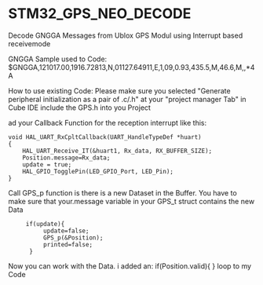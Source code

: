 # STM32_GPS_NEO_DECODE
Decode GNGGA Messages from Ublox GPS Modul using Interrupt based receivemode

GNGGA Sample used to Code:
$GNGGA,121017.00,1916.72813,N,01127.64911,E,1,09,0.93,435.5,M,46.6,M,,*4A

How to use existing Code:
Please make sure you selected "Generate peripheral initialization as a pair of .c/.h" at your "project manager Tab" in Cube IDE
include the GPS.h into you Project

ad your Callback Function for the reception interrupt like this:

	void HAL_UART_RxCpltCallback(UART_HandleTypeDef *huart)
	{
 		HAL_UART_Receive_IT(&huart1, Rx_data, RX_BUFFER_SIZE);
  		Position.message=Rx_data;
		update = true;
	  	HAL_GPIO_TogglePin(LED_GPIO_Port, LED_Pin);
	}
	
	
Call GPS_p function is there is a new Dataset in the Buffer. You have to make sure that your.message variable in your GPS_t struct contains the new Data

		 if(update){
	  		  update=false;
	  		  GPS_p(&Position);
	  		  printed=false;
	  	  }


Now you can work with the Data. i added an:
	if(Position.valid){
	}
loop to my Code

